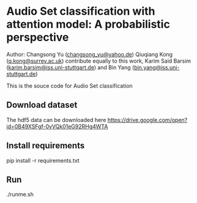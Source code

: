 # Audio Set classification with attention model: A probabilistic perspective

Author: Changsong Yu (changsong_yu@yahoo.de) Qiuqiang Kong (q.kong@surrey.ac.uk) contribute equally to this work, Karim Said Barsim (karim.barsim@iss.uni-stuttgart.de) and Bin Yang (bin.yang@iss.uni-stuttgart.de)

This is the souce code for Audio Set classification
## Download dataset

The hdf5 data can be downloaded here
https://drive.google.com/open?id=0B49XSFgf-0yVQk01eG92RHg4WTA

## Install requirements
pip install -r requirements.txt

## Run
./runme.sh
